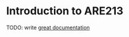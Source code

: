 # Introduction to ARE213

TODO: write [great documentation](http://jacobian.org/writing/great-documentation/what-to-write/)
